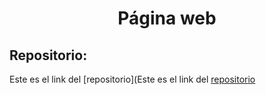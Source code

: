 <h1 align="center">Página web</h1>

<h2>Repositorio:</h2>

Este es el link del [repositorio](Este es el link del [repositorio](https://github.com/albabernal03/proyecto_sitio_web/tree/main)
